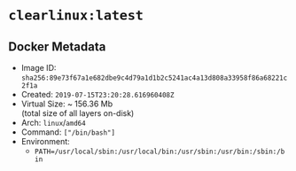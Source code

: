 # `clearlinux:latest`

## Docker Metadata

- Image ID: `sha256:89e73f67a1e682dbe9c4d79a1d1b2c5241ac4a13d808a33958f86a68221c2f1a`
- Created: `2019-07-15T23:20:28.616960408Z`
- Virtual Size: ~ 156.36 Mb  
  (total size of all layers on-disk)
- Arch: `linux`/`amd64`
- Command: `["/bin/bash"]`
- Environment:
  - `PATH=/usr/local/sbin:/usr/local/bin:/usr/sbin:/usr/bin:/sbin:/bin`
